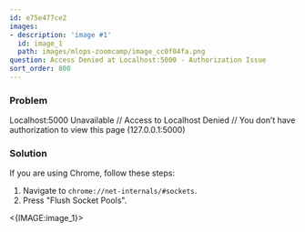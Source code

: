 ```yaml
---
id: e75e477ce2
images:
- description: 'image #1'
  id: image_1
  path: images/mlops-zoomcamp/image_cc0f04fa.png
question: Access Denied at Localhost:5000 - Authorization Issue
sort_order: 800
---
```


### Problem

Localhost:5000 Unavailable // Access to Localhost Denied // You don’t have authorization to view this page (127.0.0.1:5000)

### Solution

If you are using Chrome, follow these steps:

1. Navigate to `chrome://net-internals/#sockets`.
2. Press "Flush Socket Pools".

<{IMAGE:image_1}>
